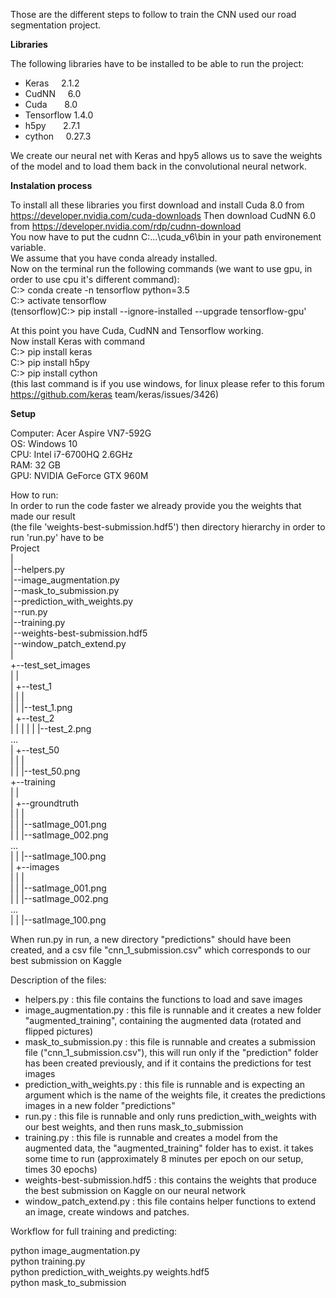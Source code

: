 Those are the different steps to follow to train the CNN used our road segmentation project.

**Libraries**

 The following libraries have to be installed to be able to run the project:  
 
  - Keras      2.1.2  
  - CudNN      6.0  
  - Cuda       8.0  
  - Tensorflow 1.4.0  
  - h5py       2.7.1  
  - cython     0.27.3 
  
We create our neural net with Keras and hpy5 allows us to save the weights of the model and to load them back in the convolutional neural network.

**Instalation process**

To install all these libraries you first download and install Cuda 8.0 from https://developer.nvidia.com/cuda-downloads
Then download CudNN 6.0 from https://developer.nvidia.com/rdp/cudnn-download  
You now have to put the cudnn C:\...\cuda_v6\bin in your path environement variable.  
We assume that you have conda already installed.  
Now on the terminal run the following commands (we want to use gpu, in order to use cpu it's different command):  
C:> conda create -n tensorflow python=3.5  
C:> activate tensorflow  
(tensorflow)C:> pip install --ignore-installed --upgrade tensorflow-gpu'  
 
At this point you have Cuda, CudNN and Tensorflow working.  
Now install Keras with command    
C:> pip install keras     
C:> pip install h5py                                                                                                          <br>C:> pip install cython       
(this last command is if you use windows, for linux please refer to this forum https://github.com/keras team/keras/issues/3426)    

**Setup**

Computer: Acer Aspire VN7-592G  
OS: Windows 10  
CPU: Intel i7-6700HQ 2.6GHz  
RAM: 32 GB  
GPU: NVIDIA GeForce GTX 960M  

How to run:  
In order to run the code faster we already provide you the weights that made our result  
(the file 'weights-best-submission.hdf5') then directory hierarchy in order to run 'run.py' have to be  
Project  
 |  
 |--helpers.py  
 |--image_augmentation.py  
 |--mask_to_submission.py  
 |--prediction_with_weights.py  
 |--run.py  
 |--training.py  
 |--weights-best-submission.hdf5  
 |--window_patch_extend.py  
 |  
 +--test_set_images  
 | |  
 | +--test_1  
 | | |  
 | | |--test_1.png  
 | +--test_2  
 | | |
 | | |--test_2.png  
 ...  
 | +--test_50  
 | | |  
 | | |--test_50.png  
 +--training  
 | |  
 | +--groundtruth  
 | | |  
 | | |--satImage_001.png  
 | | |--satImage_002.png  
 ...  
 | | |--satImage_100.png  
 | +--images  
 | | |  
 | | |--satImage_001.png  
 | | |--satImage_002.png  
 ...  
 | | |--satImage_100.png  

When run.py in run, a new directory "predictions" should have been created, and a csv file "cnn_1_submission.csv" which corresponds to our best submission on Kaggle  

Description of the files:  

- helpers.py : this file contains the functions to load and save images    
- image_augmentation.py : this file is runnable and it creates a new folder "augmented_training", containing the augmented data (rotated and flipped pictures)   
- mask_to_submission.py : this file is runnable and creates a submission file ("cnn_1_submission.csv"), this will run only if the "prediction" folder has been created previously, and if it contains the predictions for test images  
- prediction_with_weights.py : this file is runnable and is expecting an argument which is the name of the weights file, it creates the predictions images in a new folder "predictions"  
- run.py : this file is runnable and only runs prediction_with_weights with our best weights, and then runs mask_to_submission
- training.py : this file is runnable and creates a model from the augmented data, the "augmented_training" folder has to exist. it takes some time to run (approximately 8 minutes per epoch on our setup, times 30 epochs)  
- weights-best-submission.hdf5 : this contains the weights that produce the best submission on Kaggle on our neural network  
- window_patch_extend.py : this file contains helper functions to extend an image, create windows and patches.  

Workflow for full training and predicting:  

python image_augmentation.py  
python training.py  
python prediction_with_weights.py weights.hdf5  
python mask_to_submission  
